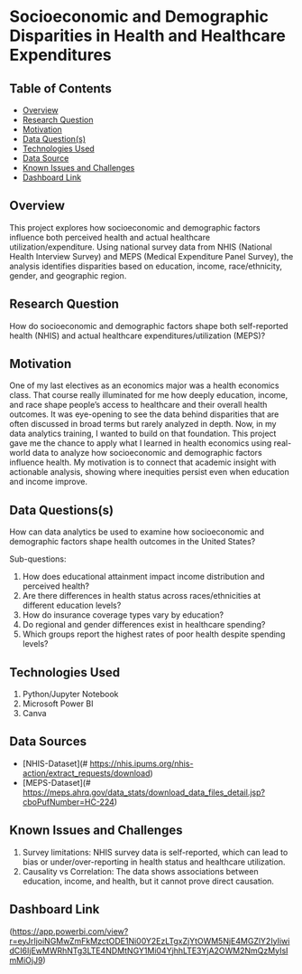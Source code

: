 #  Socioeconomic and Demographic Disparities in Health and Healthcare Expenditures

## Table of Contents
- [Overview](##Overview)
- [Research Question](#ResearchQuestion)
- [Motivation](#Motivation)
- [Data Question(s)](#DataQuestions)
- [Technologies Used](#TechnologiesUsed)
- [Data Source](#DataSource)
- [Known Issues and Challenges](#KnownIssuesandChallenges)
- [Dashboard Link](#DashboardLink)

## Overview
 This project explores how socioeconomic and demographic factors influence both perceived health and actual healthcare utilization/expenditure. Using national survey data from NHIS (National Health Interview Survey) and MEPS (Medical Expenditure Panel Survey), the analysis identifies disparities based on education, income, race/ethnicity, gender, and geographic region.

## Research Question
How do socioeconomic and demographic factors shape both self-reported health (NHIS) and actual healthcare expenditures/utilization (MEPS)?



## Motivation

One of my last electives as an economics major was a health economics class. That course really illuminated for me how deeply education, income, and race shape people’s access to healthcare and their overall health outcomes. It was eye-opening to see the data behind disparities that are often discussed in broad terms but rarely analyzed in depth.
Now, in my data analytics training, I wanted to build on that foundation. This project gave me the chance to apply what I learned in health economics using real-world data to analyze how socioeconomic and demographic factors influence health. My motivation is to connect that academic insight with actionable analysis, showing where inequities persist even when education and income improve.


## Data Questions(s)

 How can data analytics be used to examine how socioeconomic and demographic factors shape health outcomes in the United States?


Sub-questions:
1.	How does educational attainment impact income distribution and perceived health?
2.	Are there differences in health status across races/ethnicities at different education levels?
3.	How do insurance coverage types vary by education?
4.	Do regional and gender differences exist in healthcare spending?
5. Which groups report the highest rates of poor health despite spending levels?

## Technologies Used
1. Python/Jupyter Notebook
2. Microsoft Power BI
3. Canva

## Data Sources
- [NHIS-Dataset](# https://nhis.ipums.org/nhis-action/extract_requests/download)
- [MEPS-Dataset](# https://meps.ahrq.gov/data_stats/download_data_files_detail.jsp?cboPufNumber=HC-224)

## Known Issues and Challenges
1. Survey limitations: NHIS survey data is self-reported, which can lead to bias or under/over-reporting in health status and healthcare utilization.
2. Causality vs Correlation: The data shows associations between education, income, and health, but it cannot prove direct causation.


## Dashboard Link
(https://app.powerbi.com/view?r=eyJrIjoiNGMwZmFkMzctODE1Ni00Y2EzLTgxZjYtOWM5NjE4MGZlY2IyIiwidCI6IjEwMWRhNTg3LTE4NDMtNGY1Mi04YjhhLTE3YjA2OWM2NmQzMyIsImMiOjJ9)